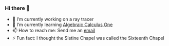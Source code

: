 ### Hi there 👋

<!--
**rksouthee/rksouthee** is a ✨ _special_ ✨ repository because its `README.md` (this file) appears on your GitHub profile.-->

- 🔭 I’m currently working on a ray tracer
- 🌱 I’m currently learning [Algebraic Calculus One](https://t.co/xYysArWXNs?amp=1)
- 📫 How to reach me: Send me an [email](rksouthee@gmail.com)
- ⚡ Fun fact: I thought the Sistine Chapel was called the Sixteenth Chapel
